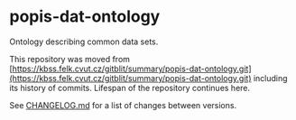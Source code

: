 # popis-dat-ontology

Ontology describing common data sets.

This repository was moved from [https://kbss.felk.cvut.cz/gitblit/summary/popis-dat-ontology.git](https://kbss.felk.cvut.cz/gitblit/summary/popis-dat-ontology.git) including its history of commits. Lifespan of the repository continues here.

See [CHANGELOG.md](./CHANGELOG.md) for a list of changes between versions.   

